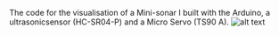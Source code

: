 The code for the visualisation of a Mini-sonar I built with the Arduino, a ultrasonicsensor (HC-SR04-P) and a Micro Servo (TS90 A).
![alt text](https://github.com/Benetic303/ArduinoSonar/blob/IMG_6370.jpg?raw=true)
